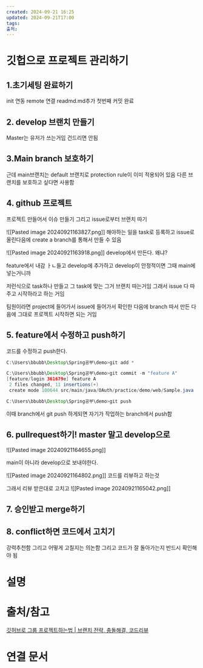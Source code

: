 ```yaml
---
created: 2024-09-21 16:25
updated: 2024-09-21T17:00
tags: 
출처: 
---
```

# 깃헙으로 프로젝트 관리하기
## 1.초기세팅 완료하기 
init 연동
remote 연결
readmd.md추가
첫번째 커밋 완료
## 2. develop 브랜치 만들기
Master는 유저가 쓰는거임 건드리면 안됨

## 3.Main branch 보호하기
근데 main브랜치는 default 브랜치로 protection rule이 이미 적용되어 있음
다른 브랜치를 보호하고 싶다면 사용함

## 4. github 프로젝트
프로젝트 만들어서 이슈 만들기 그리고 issue로부터 브랜치 따기

![[Pasted image 20240921163827.png]]
해야하는 일을 task로 등록하고 issue로 올린다음에 create a branch를 통해서 만들 수 있음

![[Pasted image 20240921163918.png]]
develop에서 만든다. 
왜냐?

feature에서 내감 ㅏㄴ들고 develop에 추가하고 develop이 안정적이면 그때 main에 넣는거니까

저런식으로 task하나 만들고 그 task에 맞는 그거 브랜치 따는거임
그래서 issue 다 따주고 시작하라고 하는 거임

팀원이라면 project에 들어가서 issue에 들어가서 확인한 다음에 branch 따서 만든 다음에 그대로 프로젝트 시작하면 되는 거임

## 5. feature에서 수정하고 push하기
코드를 수정하고 push한다.


``` java
C:\Users\bbubb\Desktop\Spring공부\demo>git add *

C:\Users\bbubb\Desktop\Spring공부\demo>git commit -m "feature A"
[feature/login 361679e] feature A
 2 files changed, 11 insertions(+)
 create mode 100644 src/main/java/OAuth/practice/demo/web/Sample.java

C:\Users\bbubb\Desktop\Spring공부\demo>git push

```

이때 branch에서 git push 하게되면 자기가 작업하는 branch에서 push함
## 6. pullrequest하기! master 말고 develop으로
![[Pasted image 20240921164655.png]]

main이 아니라 develop으로 보내야한다. 

![[Pasted image 20240921164802.png]]
코드를 리뷰하고 하는것

그래서 리뷰 받은대로 고치고
![[Pasted image 20240921165042.png]]

## 7. 승인받고 merge하기

## 8. conflict하면 코드에서 고치기
강력추천함
그리고 어떻게 고칠지는 의논함
그리고 코드가 잘 돌아가는지 반드시 확인해야 됨

# 설명

# 출처/참고
[깃허브로 그룹 프로젝트하는법 | 브랜치 전략, 충돌해결, 코드리뷰](https://www.youtube.com/watch?v=tkkbYCajCjM)

# 연결 문서

